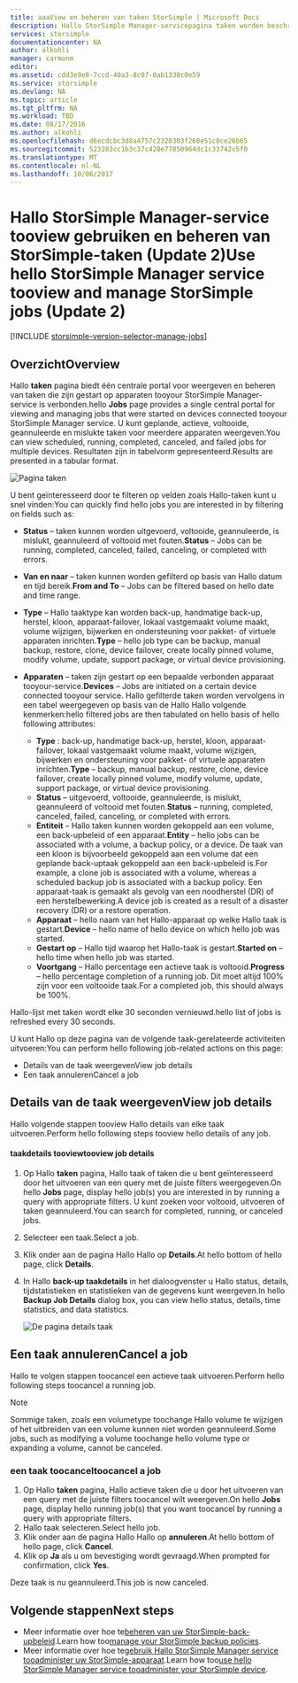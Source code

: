 ```yaml
---
title: aaaView en beheren van taken StorSimple | Microsoft Docs
description: Hallo StorSimple Manager-servicepagina taken worden beschreven en hoe toouse het tootrack recente, huidige en geplande back-uptaken.
services: storsimple
documentationcenter: NA
author: alkohli
manager: carmonm
editor: 
ms.assetid: cdd3e9e8-7ccd-40a3-8c07-0ab1338c0e59
ms.service: storsimple
ms.devlang: NA
ms.topic: article
ms.tgt_pltfrm: NA
ms.workload: TBD
ms.date: 08/17/2016
ms.author: alkohli
ms.openlocfilehash: d6ecdcbc3d8a4757c2328303f268e51c8ce26b65
ms.sourcegitcommit: 523283cc1b3c37c428e77850964dc1c33742c5f0
ms.translationtype: MT
ms.contentlocale: nl-NL
ms.lasthandoff: 10/06/2017
---
```

# <a name="use-hello-storsimple-manager-service-tooview-and-manage-storsimple-jobs-update-2"></a><span data-ttu-id="062de-103">Hallo StorSimple Manager-service tooview gebruiken en beheren van StorSimple-taken (Update 2)</span><span class="sxs-lookup"><span data-stu-id="062de-103">Use hello StorSimple Manager service tooview and manage StorSimple jobs (Update 2)</span></span>
[!INCLUDE [storsimple-version-selector-manage-jobs](../../includes/storsimple-version-selector-manage-jobs.md)]

## <a name="overview"></a><span data-ttu-id="062de-104">Overzicht</span><span class="sxs-lookup"><span data-stu-id="062de-104">Overview</span></span>
<span data-ttu-id="062de-105">Hallo **taken** pagina biedt één centrale portal voor weergeven en beheren van taken die zijn gestart op apparaten tooyour StorSimple Manager-service is verbonden.</span><span class="sxs-lookup"><span data-stu-id="062de-105">hello **Jobs** page provides a single central portal for viewing and managing jobs that were started on devices connected tooyour StorSimple Manager service.</span></span> <span data-ttu-id="062de-106">U kunt geplande, actieve, voltooide, geannuleerde en mislukte taken voor meerdere apparaten weergeven.</span><span class="sxs-lookup"><span data-stu-id="062de-106">You can view scheduled, running, completed, canceled, and failed jobs for multiple devices.</span></span> <span data-ttu-id="062de-107">Resultaten zijn in tabelvorm gepresenteerd.</span><span class="sxs-lookup"><span data-stu-id="062de-107">Results are presented in a tabular format.</span></span> 

![Pagina taken](./media/storsimple-manage-jobs-u2/jobs.png)

<span data-ttu-id="062de-109">U bent geïnteresseerd door te filteren op velden zoals Hallo-taken kunt u snel vinden:</span><span class="sxs-lookup"><span data-stu-id="062de-109">You can quickly find hello jobs you are interested in by filtering on fields such as:</span></span>

* <span data-ttu-id="062de-110">**Status** – taken kunnen worden uitgevoerd, voltooide, geannuleerde, is mislukt, geannuleerd of voltooid met fouten.</span><span class="sxs-lookup"><span data-stu-id="062de-110">**Status** – Jobs can be running, completed, canceled, failed, canceling, or completed with errors.</span></span>
* <span data-ttu-id="062de-111">**Van en naar** – taken kunnen worden gefilterd op basis van Hallo datum en tijd bereik.</span><span class="sxs-lookup"><span data-stu-id="062de-111">**From and To** – Jobs can be filtered based on hello date and time range.</span></span>
* <span data-ttu-id="062de-112">**Type** – Hallo taaktype kan worden back-up, handmatige back-up, herstel, kloon, apparaat-failover, lokaal vastgemaakt volume maakt, volume wijzigen, bijwerken en ondersteuning voor pakket- of virtuele apparaten inrichten.</span><span class="sxs-lookup"><span data-stu-id="062de-112">**Type** – hello job type can be backup, manual backup, restore, clone, device failover, create locally pinned volume, modify volume, update, support package, or virtual device provisioning.</span></span>
* <span data-ttu-id="062de-113">**Apparaten** – taken zijn gestart op een bepaalde verbonden apparaat tooyour-service.</span><span class="sxs-lookup"><span data-stu-id="062de-113">**Devices** – Jobs are initiated on a certain device connected tooyour service.</span></span>
  <span data-ttu-id="062de-114">Hallo gefilterde taken worden vervolgens in een tabel weergegeven op basis van de Hallo Hallo volgende kenmerken:</span><span class="sxs-lookup"><span data-stu-id="062de-114">hello filtered jobs are then tabulated on hello basis of hello following attributes:</span></span>
  
  * <span data-ttu-id="062de-115">**Type** : back-up, handmatige back-up, herstel, kloon, apparaat-failover, lokaal vastgemaakt volume maakt, volume wijzigen, bijwerken en ondersteuning voor pakket- of virtuele apparaten inrichten.</span><span class="sxs-lookup"><span data-stu-id="062de-115">**Type** – backup, manual backup, restore, clone, device failover, create locally pinned volume, modify volume, update, support package, or virtual device provisioning.</span></span>
  * <span data-ttu-id="062de-116">**Status** – uitgevoerd, voltooide, geannuleerde, is mislukt, geannuleerd of voltooid met fouten.</span><span class="sxs-lookup"><span data-stu-id="062de-116">**Status** – running, completed, canceled, failed, canceling, or completed with errors.</span></span>
  * <span data-ttu-id="062de-117">**Entiteit** – Hallo taken kunnen worden gekoppeld aan een volume, een back-upbeleid of een apparaat.</span><span class="sxs-lookup"><span data-stu-id="062de-117">**Entity** – hello jobs can be associated with a volume, a backup policy, or a device.</span></span> <span data-ttu-id="062de-118">De taak van een kloon is bijvoorbeeld gekoppeld aan een volume dat een geplande back-uptaak gekoppeld aan een back-upbeleid is.</span><span class="sxs-lookup"><span data-stu-id="062de-118">For example, a clone job is associated with a volume, whereas a scheduled backup job is associated with a backup policy.</span></span> <span data-ttu-id="062de-119">Een apparaat-taak is gemaakt als gevolg van een noodherstel (DR) of een herstelbewerking.</span><span class="sxs-lookup"><span data-stu-id="062de-119">A device job is created as a result of a disaster recovery (DR) or a restore operation.</span></span>
  * <span data-ttu-id="062de-120">**Apparaat** – hello naam van het Hallo-apparaat op welke Hallo taak is gestart.</span><span class="sxs-lookup"><span data-stu-id="062de-120">**Device** – hello name of hello device on which hello job was started.</span></span>
  * <span data-ttu-id="062de-121">**Gestart op** – Hallo tijd waarop het Hallo-taak is gestart.</span><span class="sxs-lookup"><span data-stu-id="062de-121">**Started on** – hello time when hello job was started.</span></span>
  * <span data-ttu-id="062de-122">**Voortgang** – Hallo percentage een actieve taak is voltooid.</span><span class="sxs-lookup"><span data-stu-id="062de-122">**Progress** – hello percentage completion of a running job.</span></span> <span data-ttu-id="062de-123">Dit moet altijd 100% zijn voor een voltooide taak.</span><span class="sxs-lookup"><span data-stu-id="062de-123">For a completed job, this should always be 100%.</span></span>

<span data-ttu-id="062de-124">Hallo-lijst met taken wordt elke 30 seconden vernieuwd.</span><span class="sxs-lookup"><span data-stu-id="062de-124">hello list of jobs is refreshed every 30 seconds.</span></span>

<span data-ttu-id="062de-125">U kunt Hallo op deze pagina van de volgende taak-gerelateerde activiteiten uitvoeren:</span><span class="sxs-lookup"><span data-stu-id="062de-125">You can perform hello following job-related actions on this page:</span></span>

* <span data-ttu-id="062de-126">Details van de taak weergeven</span><span class="sxs-lookup"><span data-stu-id="062de-126">View job details</span></span>
* <span data-ttu-id="062de-127">Een taak annuleren</span><span class="sxs-lookup"><span data-stu-id="062de-127">Cancel a job</span></span>

## <a name="view-job-details"></a><span data-ttu-id="062de-128">Details van de taak weergeven</span><span class="sxs-lookup"><span data-stu-id="062de-128">View job details</span></span>
<span data-ttu-id="062de-129">Hallo volgende stappen tooview Hallo details van elke taak uitvoeren.</span><span class="sxs-lookup"><span data-stu-id="062de-129">Perform hello following steps tooview hello details of any job.</span></span>

#### <a name="tooview-job-details"></a><span data-ttu-id="062de-130">taakdetails tooview</span><span class="sxs-lookup"><span data-stu-id="062de-130">tooview job details</span></span>
1. <span data-ttu-id="062de-131">Op Hallo **taken** pagina, Hallo taak of taken die u bent geïnteresseerd door het uitvoeren van een query met de juiste filters weergegeven.</span><span class="sxs-lookup"><span data-stu-id="062de-131">On hello **Jobs** page, display hello job(s) you are interested in by running a query with appropriate filters.</span></span> <span data-ttu-id="062de-132">U kunt zoeken voor voltooid, uitvoeren of taken geannuleerd.</span><span class="sxs-lookup"><span data-stu-id="062de-132">You can search for completed, running, or canceled jobs.</span></span>
2. <span data-ttu-id="062de-133">Selecteer een taak.</span><span class="sxs-lookup"><span data-stu-id="062de-133">Select a job.</span></span>
3. <span data-ttu-id="062de-134">Klik onder aan de pagina Hallo Hallo op **Details**.</span><span class="sxs-lookup"><span data-stu-id="062de-134">At hello bottom of hello page, click **Details**.</span></span>
4. <span data-ttu-id="062de-135">In Hallo **back-up taakdetails** in het dialoogvenster u Hallo status, details, tijdstatistieken en statistieken van de gegevens kunt weergeven.</span><span class="sxs-lookup"><span data-stu-id="062de-135">In hello **Backup Job Details** dialog box, you can view hello status, details, time statistics, and data statistics.</span></span>
   
    ![De pagina details taak](./media/storsimple-manage-jobs-u2/JobDetails.png)

## <a name="cancel-a-job"></a><span data-ttu-id="062de-137">Een taak annuleren</span><span class="sxs-lookup"><span data-stu-id="062de-137">Cancel a job</span></span>
<span data-ttu-id="062de-138">Hallo te volgen stappen toocancel een actieve taak uitvoeren.</span><span class="sxs-lookup"><span data-stu-id="062de-138">Perform hello following steps toocancel a running job.</span></span>

> [!NOTE]
> <span data-ttu-id="062de-139">Sommige taken, zoals een volumetype toochange Hallo volume te wijzigen of het uitbreiden van een volume kunnen niet worden geannuleerd.</span><span class="sxs-lookup"><span data-stu-id="062de-139">Some jobs, such as modifying a volume toochange hello volume type or expanding a volume, cannot be canceled.</span></span>
> 
> 

### <a name="toocancel-a-job"></a><span data-ttu-id="062de-140">een taak toocancel</span><span class="sxs-lookup"><span data-stu-id="062de-140">toocancel a job</span></span>
1. <span data-ttu-id="062de-141">Op Hallo **taken** pagina, Hallo actieve taken die u door het uitvoeren van een query met de juiste filters toocancel wilt weergeven.</span><span class="sxs-lookup"><span data-stu-id="062de-141">On hello **Jobs** page, display hello running job(s) that you want toocancel by running a query with appropriate filters.</span></span>
2. <span data-ttu-id="062de-142">Hallo taak selecteren.</span><span class="sxs-lookup"><span data-stu-id="062de-142">Select hello job.</span></span>
3. <span data-ttu-id="062de-143">Klik onder aan de pagina Hallo Hallo op **annuleren**.</span><span class="sxs-lookup"><span data-stu-id="062de-143">At hello bottom of hello page, click **Cancel**.</span></span>
4. <span data-ttu-id="062de-144">Klik op **Ja** als u om bevestiging wordt gevraagd.</span><span class="sxs-lookup"><span data-stu-id="062de-144">When prompted for confirmation, click **Yes**.</span></span>

<span data-ttu-id="062de-145">Deze taak is nu geannuleerd.</span><span class="sxs-lookup"><span data-stu-id="062de-145">This job is now canceled.</span></span>

## <a name="next-steps"></a><span data-ttu-id="062de-146">Volgende stappen</span><span class="sxs-lookup"><span data-stu-id="062de-146">Next steps</span></span>
* <span data-ttu-id="062de-147">Meer informatie over hoe te[beheren van uw StorSimple-back-upbeleid](storsimple-manage-backup-policies.md).</span><span class="sxs-lookup"><span data-stu-id="062de-147">Learn how too[manage your StorSimple backup policies](storsimple-manage-backup-policies.md).</span></span>
* <span data-ttu-id="062de-148">Meer informatie over hoe te[gebruik Hallo StorSimple Manager service tooadminister uw StorSimple-apparaat](storsimple-manager-service-administration.md).</span><span class="sxs-lookup"><span data-stu-id="062de-148">Learn how too[use hello StorSimple Manager service tooadminister your StorSimple device](storsimple-manager-service-administration.md).</span></span>

